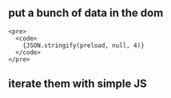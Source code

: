 ## put a bunch of data in the dom
    <pre>
      <code>
        {JSON.stringify(preload, null, 4)}
      </code>
    </pre>
## iterate them with simple JS


